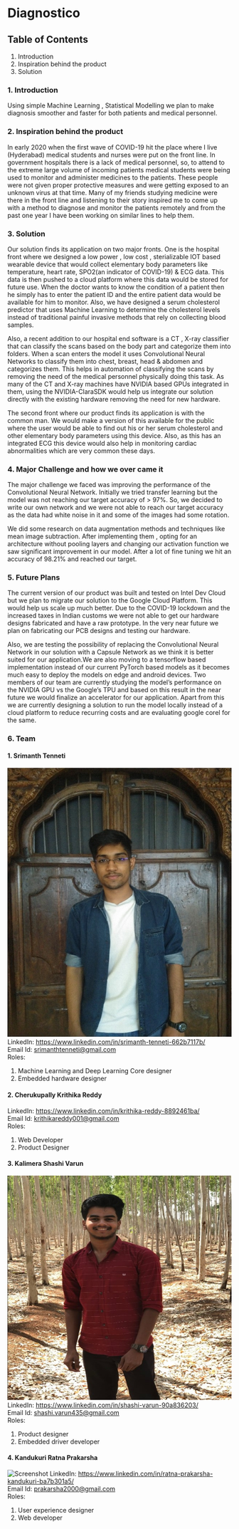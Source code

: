 # Diagnostico

## Table of Contents
1. Introduction
2. Inspiration behind the product
3. Solution

### 1. Introduction

Using simple Machine Learning , Statistical Modelling we plan to make diagnosis smoother and faster for both patients and medical personnel. 

### 2. Inspiration behind the product

In early 2020 when the first wave of COVID-19 hit the place where I live (Hyderabad) medical students and nurses were put on the front line. In government hospitals there is a lack of medical personnel, so, to attend to the extreme large volume of incoming patients medical students were being used to monitor and administer medicines to the patients. These people were not given proper protective measures and were getting exposed to an unknown virus at that time.  Many of my friends studying medicine were there in the front line and listening to their story inspired me to come up with a method to diagnose and monitor the patients remotely and from the past one year I have been working on similar lines to help them.
 
### 3. Solution

Our solution finds its application on two major fronts. One is the hospital front where we designed a low power , low cost , sterializable IOT based wearable device that would collect elementary body parameters like temperature, heart rate, SPO2(an indicator of COVID-19) & ECG data. This data is then pushed to a cloud platform where this data would be stored for future use. When the doctor wants to know the condition of  a patient then he simply has to enter the patient ID and the entire patient data would be available for him to monitor. Also, we have designed a serum cholesterol predictor that uses Machine Learning to determine the cholesterol levels instead of traditional painful invasive methods that rely on collecting blood samples. 

Also, a recent addition to our hospital end software is a CT , X-ray classifier that can classify the scans based on the body part and categorize them into folders. When a scan enters the model it uses Convolutional Neural Networks to classify them into chest, breast, head & abdomen and categorizes them. This helps in automation of classifying the scans by removing the need of the medical personnel physically doing this task. As many of the CT and X-ray machines have NVIDIA based GPUs integrated in them, using the NVIDIA-ClaraSDK would help us integrate our solution directly with the existing hardware removing the need for new hardware. 

The second front where our product finds its application is with the common man. We would make a version of this available for the public where the user would be able to find out his or her serum cholesterol and other elementary body parameters using this device. Also, as this has an integrated ECG this device would also help in monitoring cardiac abnormalities which are very common these days. 


### 4. Major Challenge and how we over came it

The major challenge we faced was improving the performance of the Convolutional Neural Network. Initially we tried transfer learning but the model was not reaching our target accuracy of > 97%. So, we decided to write our own network and we were not able to reach our target accuracy as the data had white noise in it and some of the images had some rotation. 

 We did some research on data augmentation methods and techniques like mean image subtraction. After implementing them , opting for an architecture without pooling layers and changing our activation function we saw significant improvement in our model. After a lot of fine tuning we hit an accuracy of 98.21% and reached our target.
 
### 5. Future Plans

The current version of our product was built and tested on Intel Dev Cloud but we plan to migrate our solution to the Google Cloud Platform. This would help us scale up much better.  Due to the COVID-19 lockdown and the increased taxes in Indian customs we were not able to get our hardware designs fabricated and have a raw prototype. In the very near future we plan on fabricating our PCB designs and testing our hardware. 

Also, we are testing the possibility of replacing the Convolutional Neural Network in our solution with a Capsule Network as we think it is better suited for our application.We are also moving to a tensorflow based implementation instead of our current PyTorch based models as it becomes much easy to deploy the models on edge and android devices.  Two members of our team are currently studying the model’s performance on the NVIDIA GPU vs the Google’s TPU and based on this result in the near future we would finalize an accelerator for our application. Apart from this we are currently designing a solution to run the model locally instead of a cloud platform to reduce recurring costs and are evaluating google corel for the same. 

### 6. Team

#### 1. Srimanth Tenneti
![Screenshot](imgs/me2.jpg)<br>
LinkedIn: https://www.linkedin.com/in/srimanth-tenneti-662b7117b/ <br>
Email Id: srimanthtenneti@gmail.com<br>
Roles: 
1) Machine Learning and Deep Learning Core designer
2) Embedded hardware designer

#### 2. Cherukupally Krithika Reddy
LinkedIn: https://www.linkedin.com/in/krithika-reddy-8892461ba/<br>
Email Id: krithikareddy001@gmail.com<br>
Roles:
1. Web Developer
2. Product Designer


#### 3. Kalimera Shashi Varun 
![Screenshot](imgs/varun.jpg)<br>
LinkedIn: https://www.linkedin.com/in/shashi-varun-90a836203/<br>
Email Id: shashi.varun435@gmail.com<br>
Roles:
1. Product designer
2. Embedded driver developer


#### 4. Kandukuri Ratna Prakarsha
![Screenshot](imgs/prakarsha.jpg)
LinkedIn: https://www.linkedin.com/in/ratna-prakarsha-kandukuri-ba7b301a5/<br>
Email Id: prakarsha2000@gmail.com<br>
Roles:
1. User experience designer
2. Web developer



